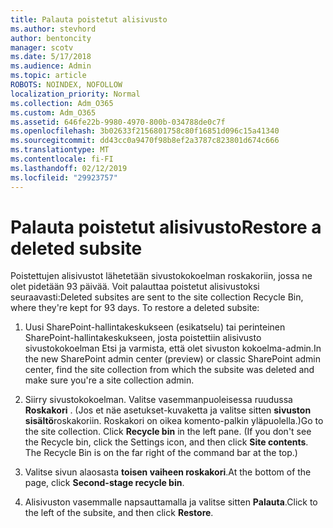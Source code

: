 ```yaml
---
title: Palauta poistetut alisivusto
ms.author: stevhord
author: bentoncity
manager: scotv
ms.date: 5/17/2018
ms.audience: Admin
ms.topic: article
ROBOTS: NOINDEX, NOFOLLOW
localization_priority: Normal
ms.collection: Adm_O365
ms.custom: Adm_O365
ms.assetid: 646fe22b-9980-4970-800b-034788de0c7f
ms.openlocfilehash: 3b02633f2156801758c80f16851d096c15a41340
ms.sourcegitcommit: dd43cc0a9470f98b8ef2a3787c823801d674c666
ms.translationtype: MT
ms.contentlocale: fi-FI
ms.lasthandoff: 02/12/2019
ms.locfileid: "29923757"
---
```

# <a name="restore-a-deleted-subsite"></a><span data-ttu-id="414f4-102">Palauta poistetut alisivusto</span><span class="sxs-lookup"><span data-stu-id="414f4-102">Restore a deleted subsite</span></span>

<span data-ttu-id="414f4-p101">Poistettujen alisivustot lähetetään sivustokokoelman roskakoriin, jossa ne olet pidetään 93 päivää. Voit palauttaa poistetut alisivustoksi seuraavasti:</span><span class="sxs-lookup"><span data-stu-id="414f4-p101">Deleted subsites are sent to the site collection Recycle Bin, where they're kept for 93 days. To restore a deleted subsite:</span></span>
  
1. <span data-ttu-id="414f4-105">Uusi SharePoint-hallintakeskukseen (esikatselu) tai perinteinen SharePoint-hallintakeskukseen, josta poistettiin alisivusto sivustokokoelman Etsi ja varmista, että olet sivuston kokoelma-admin.</span><span class="sxs-lookup"><span data-stu-id="414f4-105">In the new SharePoint admin center (preview) or classic SharePoint admin center, find the site collection from which the subsite was deleted and make sure you're a site collection admin.</span></span> 
    
2. <span data-ttu-id="414f4-p102">Siirry sivustokokoelman. Valitse vasemmanpuoleisessa ruudussa **Roskakori** . (Jos et näe asetukset-kuvaketta ja valitse sitten **sivuston sisältö**roskakoriin. Roskakori on oikea komento-palkin yläpuolella.)</span><span class="sxs-lookup"><span data-stu-id="414f4-p102">Go to the site collection. Click **Recycle bin** in the left pane. (If you don't see the Recycle bin, click the Settings icon, and then click **Site contents**. The Recycle Bin is on the far right of the command bar at the top.)</span></span>
    
3. <span data-ttu-id="414f4-110">Valitse sivun alaosasta **toisen vaiheen roskakori**.</span><span class="sxs-lookup"><span data-stu-id="414f4-110">At the bottom of the page, click **Second-stage recycle bin**.</span></span>
    
4. <span data-ttu-id="414f4-111">Alisivuston vasemmalle napsauttamalla ja valitse sitten **Palauta**.</span><span class="sxs-lookup"><span data-stu-id="414f4-111">Click to the left of the subsite, and then click **Restore**.</span></span>
    

